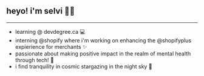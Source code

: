 ## heyo! i'm selvi 👩‍💻
---
- learning @ devdegree.ca 💻
- interning @shopify where i'm working on enhancing the @shopifyplus expierience for merchants ✨
- passionate about making positive impact in the realm of mental health through tech! 🧠
- i find tranquility in cosmic stargazing in the night sky 🌃
